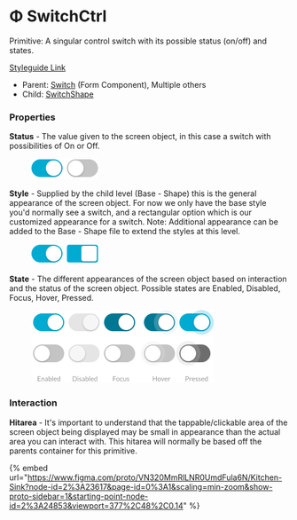 # Φ SwitchCtrl

Primitive: A singular control switch with its possible status (on/off) and states.

[Styleguide Link](https://zpl.io/bLvqy06)

* Parent: [Switch](../../components/form/switch.md) (Form Component), Multiple others
* Child: [SwitchShape](switch-shape.md)

### Properties

**Status** - The value given to the screen object, in this case a switch with possibilities of On or Off.

<figure><img src="../../../.gitbook/assets/Status (3).png" alt=""><figcaption></figcaption></figure>

**Style** - Supplied by the child level (Base - Shape) this is the general appearance of the screen object. For now we only have the base style you'd normally see a switch, and a rectangular option which is our customized appearance for a switch. Note: Additional appearance can be added to the Base - Shape file to extend the styles at this level.

<figure><img src="../../../.gitbook/assets/Styles (1).png" alt=""><figcaption></figcaption></figure>

**State** - The different appearances of the screen object based on interaction and the status of the screen object. Possible states are Enabled, Disabled, Focus, Hover, Pressed.

<figure><img src="../../../.gitbook/assets/States (3).png" alt=""><figcaption></figcaption></figure>

### Interaction

**Hitarea** - It's important to understand that the tappable/clickable area of the screen object being displayed may be small in appearance than the actual area you can interact with. This hitarea will normally be based off the parents container for this primitive.

{% embed url="https://www.figma.com/proto/VN320MmRlLNR0UmdFula6N/Kitchen-Sink?node-id=2%3A23617&page-id=0%3A1&scaling=min-zoom&show-proto-sidebar=1&starting-point-node-id=2%3A24853&viewport=377%2C48%2C0.14" %}
